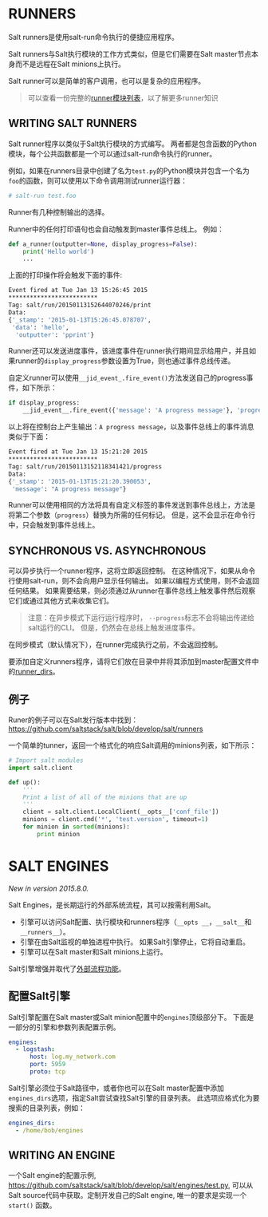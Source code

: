 # RUNNERS
Salt runners是使用salt-run命令执行的便捷应用程序。

Salt runners与Salt执行模块的工作方式类似，但是它们需要在Salt master节点本身而不是远程在Salt minions上执行。

Salt runner可以是简单的客户调用，也可以是复杂的应用程序。

> 可以查看一份完整的[runner模块列表](https://docs.saltstack.com/en/latest/ref/runners/all/index.html#all-salt-runners)，以了解更多runner知识


## WRITING SALT RUNNERS
Salt runner程序以类似于Salt执行模块的方式编写。 两者都是包含函数的Python模块，每个公共函数都是一个可以通过salt-run命令执行的runner。

例如，如果在runners目录中创建了名为`test.py`的Python模块并包含一个名为`foo`的函数，则可以使用以下命令调用测试runner运行器：
```bash
# salt-run test.foo
```
Runner有几种控制输出的选择。

Runner中的任何打印语句也会自动触发到master事件总线上。 例如：
```python
def a_runner(outputter=None, display_progress=False):
    print('Hello world')
    ...
```
上面的打印操作将会触发下面的事件:
```bash
Event fired at Tue Jan 13 15:26:45 2015
*************************
Tag: salt/run/20150113152644070246/print
Data:
{'_stamp': '2015-01-13T15:26:45.078707',
 'data': 'hello',
  'outputter': 'pprint'}
```
Runner还可以发送进度事件，该进度事件在runner执行期间显示给用户，并且如果runner的`display_progress`参数设置为True，则也通过事件总线传递。

自定义runner可以使用`__jid_event_.fire_event()`方法发送自己的progress事件，如下所示：
```python
if display_progress:
    __jid_event__.fire_event({'message': 'A progress message'}, 'progress')
```
以上将在控制台上产生输出：`A progress message`，以及事件总线上的事件消息类似于下面：
```bash
Event fired at Tue Jan 13 15:21:20 2015
*************************
Tag: salt/run/20150113152118341421/progress
Data:
{'_stamp': '2015-01-13T15:21:20.390053',
 'message': "A progress message"}
```
Runner可以使用相同的方法将具有自定义标签的事件发送到事件总线上，方法是将第二个参数（`progress`）替换为所需的任何标记。 但是，这不会显示在命令行中，只会触发到事件总线上。

## SYNCHRONOUS VS. ASYNCHRONOUS
可以异步执行一个runner程序，这将立即返回控制。 在这种情况下，如果从命令行使用salt-run，则不会向用户显示任何输出。 如果以编程方式使用，则不会返回任何结果。 如果需要结果，则必须通过从runner在事件总线上触发事件然后观察它们或通过其他方式来收集它们。

> 注意：在异步模式下运行运行程序时， `--progress`标志不会将输出传递给salt运行的CLI。 但是，仍然会在总线上触发进度事件。

在同步模式（默认情况下），在runner完成执行之前，不会返回控制。

要添加自定义runners程序，请将它们放在目录中并将其添加到master配置文件中的[runner_dirs](https://docs.saltstack.com/en/latest/ref/configuration/master.html#std:conf_master-runner_dirs)。

## 例子
Runer的例子可以在Salt发行版本中找到：
https://github.com/saltstack/salt/blob/develop/salt/runners

一个简单的tunner，返回一个格式化的响应Salt调用的minions列表，如下所示：
```python
# Import salt modules
import salt.client

def up():
    '''
    Print a list of all of the minions that are up
    '''
    client = salt.client.LocalClient(__opts__['conf_file'])
    minions = client.cmd('*', 'test.version', timeout=1)
    for minion in sorted(minions):
        print minion
```

# SALT ENGINES
*New in version 2015.8.0.*

Salt Engines，是长期运行的外部系统流程，其可以按需利用Salt。
- 引擎可以访问Salt配置、执行模块和runners程序（`__opts __`，`__salt__`和`__runners__`）。
- 引擎在由Salt监视的单独进程中执行。 如果Salt引擎停止，它将自动重启。
- 引擎可以在Salt master和Salt minions上运行。

Salt引擎增强并取代了[外部流程功能](https://docs.saltstack.com/en/latest/topics/ext_processes/index.html#ext-processes)。

## 配置Salt引擎
Salt引擎配置在Salt master或Salt minion配置中的`engines`顶级部分下。 下面是一部分的引擎和参数列表配置示例。
```yaml
engines:
  - logstash:
      host: log.my_network.com
      port: 5959
      proto: tcp
```
Salt引擎必须位于Salt路径中，或者你也可以在Salt master配置中添加`engines_dirs`选项，指定Salt尝试查找Salt引擎的目录列表。 此选项应格式化为要搜索的目录列表，例如：
```yaml
engines_dirs:
  - /home/bob/engines
```

## WRITING AN ENGINE
一个Salt engine的配置示例, https://github.com/saltstack/salt/blob/develop/salt/engines/test.py, 可以从Salt source代码中获取。定制开发自己的Salt engine, 唯一的要求是实现一个`start()` 函数。
